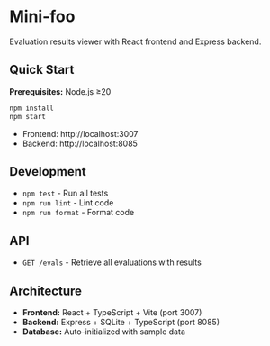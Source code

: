 # Mini-foo

Evaluation results viewer with React frontend and Express backend.

## Quick Start

**Prerequisites:** Node.js ≥20

```bash
npm install
npm start
```

- Frontend: http://localhost:3007
- Backend: http://localhost:8085

## Development

- `npm test` - Run all tests
- `npm run lint` - Lint code
- `npm run format` - Format code

## API

- `GET /evals` - Retrieve all evaluations with results

## Architecture

- **Frontend:** React + TypeScript + Vite (port 3007)
- **Backend:** Express + SQLite + TypeScript (port 8085)
- **Database:** Auto-initialized with sample data
